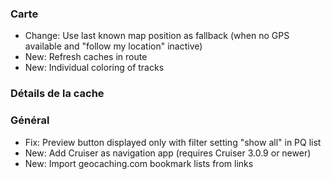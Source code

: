 ### Carte
- Change: Use last known map position as fallback (when no GPS available and "follow my location" inactive)
- New: Refresh caches in route
- New: Individual coloring of tracks

### Détails de la cache

### Général
- Fix: Preview button displayed only with filter setting "show all" in PQ list
- New: Add Cruiser as navigation app (requires Cruiser 3.0.9 or newer)
- New: Import geocaching.com bookmark lists from links
